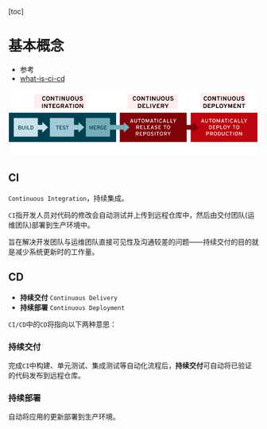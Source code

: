 [toc]

# 基本概念

- 参考
- [what-is-ci-cd](https://www.redhat.com/zh/topics/devops/what-is-ci-cd)

![CI/CD 流程](../images/computer/what-is-ci-cd.png)

## CI

`Continuous Integration`，持续集成。

`CI`指开发人员对代码的修改会自动测试并上传到远程仓库中，然后由交付团队(运维团队)部署到生产环境中。

旨在解决开发团队与运维团队直接可见性及沟通较差的问题——持续交付的目的就是减少系统更新时的工作量。

## CD

- **持续交付** `Continuous Delivery`
- **持续部署** `Continuous Deployment`

`CI/CD`中的`CD`将指向以下两种意思：

### 持续交付

完成`CI`中构建、单元测试、集成测试等自动化流程后，**持续交付**可自动将已验证的代码发布到远程仓库。

### 持续部署

自动将应用的更新部署到生产环境。

